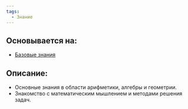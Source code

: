 ```yaml
---
tags:
  - Знание
---
```

## Основывается на:
- [Базовые знания](Базовые%20знания)
## Описание:
- Основные знания в области арифметики, алгебры и геометрии.
- Знакомство с математическим мышлением и методами решения задач.